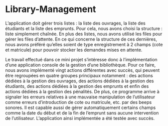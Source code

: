 # Library-Management

L’application doit gérer trois listes : la liste des ouvrages, la liste des étudiants et la liste des emprunts. Pour cela, nous avons choisi la structure : liste simplement chaînée. 
En plus des listes, nous avons utilisé les files pour gérer les files d’attente. En ce qui concerne la structure de ces dernières, nous avons préféré qu’elles soient de type enregistrement à 2 champs (cote et matricule) pour pouvoir stocker les demandes mises en attente.

Le travail effectué dans ce mini projet s’intéresse donc à l’implémentation d’une application console de la gestion d’une bibliothèque. Pour ce faire, nous avons implémenté vingt actions différentes avec succès, qui peuvent être regroupées en quatre groupes principaux notamment : des actions dédiées à la gestion des ouvrages, des actions dédiées à la gestion des étudiants, des actions dédiées à la gestion des emprunts et enfin des actions dédiées à la gestion des pénalités. De plus, ce programme arrive à signaler les erreurs relatives à une mauvaise manipulation de l’utilisateur comme erreurs d’introduction de cote ou matricule, etc. par des beeps sonores. Il est capable aussi de gérer automatiquement certains champs comme la date du début et de la fin de l’emprunt sans aucune intervention de l’utilisateur. L’application ainsi implémentée a été testée avec succès.
